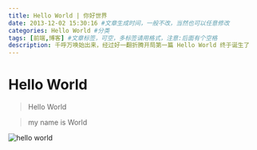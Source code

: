 ```yaml
---
title: Hello World | 你好世界
date: 2013-12-02 15:30:16 #文章生成时间，一般不改，当然也可以任意修改
categories: Hello World #分类
tags: [前端,博客] #文章标签，可空，多标签请用格式，注意:后面有个空格
description: 千呼万唤始出来，经过好一翻折腾开局第一篇 Hello World 终于诞生了
---
```


# Hello World 
> Hello World 

> my name is World

![hello world](https://note.youdao.com/yws/api/personal/file/479B697EA65F4535BC81BD71119C1E7D?method=download&shareKey=50eac70727103df4d63c3215c0c286d6)

